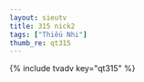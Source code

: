 ```yaml
--- 
layout: sieutv
title: 315 nick2
tags: ["Thiếu Nhi"]
thumb_re: qt315
---
```

{% include tvadv key="qt315" %} 
